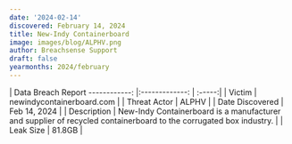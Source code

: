 ```yaml
---
date: '2024-02-14'
discovered: February 14, 2024
title: New-Indy Containerboard
image: images/blog/ALPHV.png
author: Breachsense Support
draft: false
yearmonths: 2024/february
---
```



| Data Breach Report
------------:     |:-------------:    | :-----:|
| Victim      | newindycontainerboard.com      | 
| Threat Actor      | ALPHV      | 
| Date Discovered      | Feb 14, 2024      | 
| Description      | New-Indy Containerboard is a manufacturer and supplier of recycled containerboard to the corrugated box industry.      | 
| Leak Size      | 81.8GB      | 

